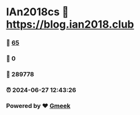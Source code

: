 # IAn2018cs :link: https://blog.ian2018.club 
### :page_facing_up: [65](https://blog.ian2018.club/tag.html) 
### :speech_balloon: 0 
### :hibiscus: 289778 
### :alarm_clock: 2024-06-27 12:43:26 
### Powered by :heart: [Gmeek](https://github.com/Meekdai/Gmeek)
